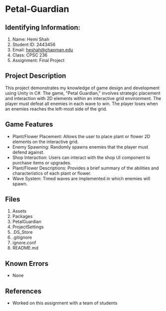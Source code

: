 # Petal-Guardian
## Identifying Information: 
1. Name: Hemi Shah
2. Student ID: 2443456
3. Email: heshah@chapman.edu
4. Class: CPSC 236
5. Assignment: Final Project

## Project Description
This project demonstrates my knowledge of game design and development using Unity in C#. 
The game, "Petal Guardian," involves strategic placement and interaction with 2D elements within an interactive grid environment.
The player must defeat all enemies in each wave to win. The player loses when an enemies reaches the left-most side of the grid.
   
## Game Features
- Plant/Flower Placement: Allows the user to place plant or flower 2D elements on the interactive grid.
- Enemy Spawning: Randomly spawns enemies that the player must defend against.
- Shop Interaction: Users can interact with the shop UI component to purchase items or upgrades.
- Plant/Flower Descriptions: Provides a brief summary of the abilities and characteristics of each plant or flower.
- Wave System: Timed waves are implemented in which enemies will spawn.

## Files 
1. Assets
2. Packages
3. PetalGuardian
4. ProjectSettings
5. .DS_Store
6. .gitignore
7. ignore.conf
8. README.md

## Known Errors 
- None

## References
- Worked on this assignment with a team of students
